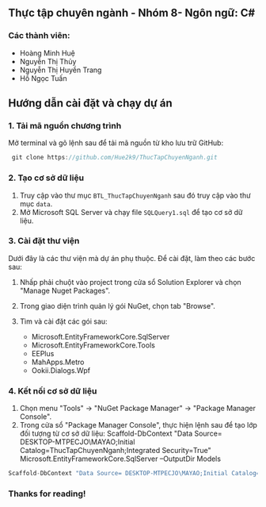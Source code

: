 ## Thực tập chuyên ngành - Nhóm 8- Ngôn ngữ: C#
### Các thành viên:
- Hoàng Minh Huệ
- Nguyễn Thị Thủy
- Nguyễn Thị Huyền Trang
- Hồ Ngọc Tuấn
## Hướng dẫn cài đặt và chạy dự án

### 1. Tải mã nguồn chương trình

Mở terminal và gõ lệnh sau để tải mã nguồn từ kho lưu trữ GitHub:
~~~js
 git clone https://github.com/Hue2k9/ThucTapChuyenNganh.git
~~~

### 2. Tạo cơ sở dữ liệu

1. Truy cập vào thư mục `BTL_ThucTapChuyenNganh` sau đó truy cập vào thư mục `data`.
2. Mở Microsoft SQL Server và chạy file `SQLQuery1.sql` để tạo cơ sở dữ liệu.

### 3. Cài đặt thư viện

Dưới đây là các thư viện mà dự án phụ thuộc. Để cài đặt, làm theo các bước sau:

1. Nhấp phải chuột vào project trong cửa sổ Solution Explorer và chọn "Manage Nuget Packages".
2. Trong giao diện trình quản lý gói NuGet, chọn tab "Browse".
3. Tìm và cài đặt các gói sau:

   - Microsoft.EntityFrameworkCore.SqlServer
   - Microsoft.EntityFrameworkCore.Tools
   - EEPlus
   - MahApps.Metro
   - Ookii.Dialogs.Wpf

### 4. Kết nối cơ sở dữ liệu

1. Chọn menu "Tools" -> "NuGet Package Manager" -> "Package Manager Console".
2. Trong cửa sổ "Package Manager Console", thực hiện lệnh sau để tạo lớp đối tượng từ cơ sở dữ liệu:
Scaffold-DbContext "Data Source= DESKTOP-MTPECJO\MAYAO;Initial Catalog=ThucTapChuyenNganh;Integrated Security=True" Microsoft.EntityFrameworkCore.SqlServer –OutputDir Models
~~~js
Scaffold-DbContext "Data Source= DESKTOP-MTPECJO\MAYAO;Initial Catalog=ThucTapChuyenNganh;Integrated Security=True" Microsoft.EntityFrameworkCore.SqlServer –OutputDir Models
~~~
### Thanks for reading!
